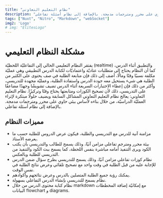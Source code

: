 ```yaml
---
title: "نظام التعليم التعاوني"
description: "يعالج نظام التعليم التعاوني المشاكل السابقة ويضيف حلولًا مبتكرة لإثراء العمليّة الدراسيّة، من خلال بناءه لأساس بيئي حاوي على محرر ومترجمات مدمجة. بالإضافة إلى نظام أسئلة تفاعلي."
tags: ["Nuxt", "Nitro", "Markdown", "webSocket"]
img2: 'Logo'
# img: "ElitesLogo"
---
```


# مشكلة النظام التعليمي

يفتقر النظام التعليمي الحالي إلى التفاعليّة اللحظيّة (realtime) والتطبيق أثناء الدرس، كما أن النظام يحتاج إلى متطلبات عتاديّة واعتماديّات لكتابة الدرس التطبيقي وهي عمليّة مكلفة نسبيًا وقتًا ومالًا، أضف إلى ذلك فإن متابعة الطلبة في صف يحتوى على الكثير من الطلبة هي شيء يستحيل معه جودة الدرس واستفادة الطلبة، وعمليّة مجهدة للتدريسي، وأكثر من ذلك فإن إعطاء الاختبارات السريعة أثناء الدرس تضيف تشويشًا وجهدًا مضاعفًا على التدريسي، ذلك لأن تصحيح الكوزات ومتابعتها يحتاج وقتًا وتركيزًا.
نظام التعليم التعاوني: يعالج نظام التعليم التعاوني المشاكل السابقة ويضيف حلولًا مبتكرة لإثراء العمليّة الدراسيّة، من خلال بناءه لأساس بيئي حاوي على محرر ومترجمات مدمجة. بالإضافة إلى نظام أسئلة تفاعلي.

## مميزات النظام

* مزامنة آنية للدرس مع التدريسي والطلبة، فيكون عرض الدروس للطلبة حسب ما يعرضه الأستاذ.
* بيئة محرر ومترجم تفاعلي مزامن آنيًا، وذلك يسمح للطالب والتدريسي بأن يكتب الكود ويرى التنفيذ أمامه مباشرة بنفس اللحظة، كما يسمح ببث الكود والتنفيذ من التدريسي للطلبة وبالعكس.
* نظام كوزات تفاعلي مزامن آنيًا، وذلك يسمح للتدريسي بطرح سؤال ضمن الدرس للإجابة عليه من قبل الطلبة في وقت واحد مع تصحيح تلقائي وعرض نتائج الطلبة في نفس الوقت.
* يمكنك رؤية جميع الطلبة المتصلين بالدرس وعرض نتائجهم وأكوادهم.
* نظام يسمح للتدريسي بإنشاء الدرس التفاعلي بسهولة.
* نظام كتابة محتوى الدرس من خلال markdown مع إمكانيّة إضافة المخططات البيانات flowchart و diagrams.
